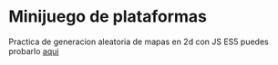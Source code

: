# Minijuego de plataformas
Practica de generacion aleatoria de mapas en 2d con JS ES5
puedes probarlo [aqui](https://alvarsnow.github.io/plataformas/)
